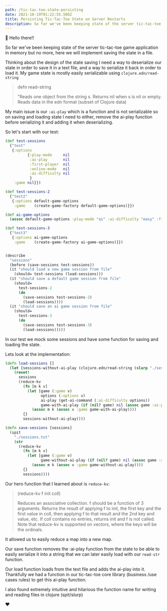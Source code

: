 ```yaml
---
path: /tic-tac-toe-state-persisting
date: 2021-10-19T01:22:55.506Z
title: Persisting Tic-Tac-Toe State on Server Restarts
description: So far we've been keeping state of the server tic-tac-toe game application in memory but no more, here we will implement saving the state in a file.
---
```


👋 Hello there!!

So far we've been keeping state of the server tic-tac-toe game application in memory but no more, here we will implement
saving the state in a file.

Thinking about the design of the state saving I need a way to deserialize our state in order to save it in a text file,
and a way to serialize it back in order to load it. My game state is mostly easily serializable using `clojure.edn/read-string`

> defn read-string
>
> "Reads one object from the string s. Returns nil when s is nil or empty.
> Reads data in the edn format (subset of Clojure data)

My main issue is our `:ai-play` which is a function and is not serializable so on saving and loading state I need to either,
remove the ai-play function before serializing it and adding it when deserializing.

So let's start with our test:

```clojure
(def test-sessions
  {"test"
   {:options
          {:play-mode     nil
           :ai-play       nil
           :first-player  nil
           :online-mode   nil
           :ai-difficulty nil
           }
    :game nil}})

(def test-sessions-2
  {"test2"
   {:options default-game-options
    :game    (create-game-factory default-game-options)}})

(def ai-game-options
  (assoc default-game-options :play-mode "ai" :ai-difficulty "easy" :first-player "ai"))

(def test-sessions-3
  {"test3"
   {:options ai-game-options
    :game    (create-game-factory ai-game-options)}})


(describe
  "sessions"
  (before (save-sessions test-sessions))
  (it "should load a new game session from file"
    (should= test-sessions (load-sessions)))
  (it "should save a default game session from file"
    (should=
      test-sessions-2
      (do
        (save-sessions test-sessions-2)
        (load-sessions))))
  (it "should save an ai game session from file"
    (should=
      test-sessions-3
      (do
        (save-sessions test-sessions-3)
        (load-sessions)))))
```

In our test we mock some sessions and have some function for saving and loading the state.

Lets look at the implementation:
```clojure
(defn load-sessions []
  (let [sessions-without-ai-play (clojure.edn/read-string (slurp "./sessions.txt"))]
    (reset!
      sessions
      (reduce-kv
        (fn [m k v]
          (let [game (:game v)
                options (:options v)
                ai-play (get-ai-command (:ai-difficulty options))
                game-with-ai-play (if (nil? game) nil (assoc game :ai-play ai-play))]
            (assoc m k (assoc v :game game-with-ai-play))))
        {}
        sessions-without-ai-play))))

(defn save-sessions [sessions]
  (spit
    "./sessions.txt"
    (str
      (reduce-kv
        (fn [m k v]
          (let [game (:game v)
                game-without-ai-play (if (nil? game) nil (assoc game :ai-play nil))]
            (assoc m k (assoc v :game game-without-ai-play))))
        {}
        sessions))))
```

Our hero function that I learned about is `reduce-kv`:

> (reduce-kv f init coll)
>
>  Reduces an associative collection. f should be a function of 3
>  arguments. Returns the result of applying f to init, the first key
>  and the first value in coll, then applying f to that result and the
>  2nd key and value, etc. If coll contains no entries, returns init
>  and f is not called. Note that reduce-kv is supported on vectors,
>  where the keys will be the ordinals.

It allowed us to easily reduce a map into a new map.

Our save function removes the :ai-play function from the state to be able to easily serialize it into a string that we 
can later easily load with our `read-str` function.

Our load function loads from the text file and adds the ai-play into it. 
Thankfully we had a function in our tic-tac-toe core library (business /use cases rules) to get this 
ai-play function.

I also found extremely intuitive and hilarious the function name for writing and reading files in clojure (spit/slurp)

❤️

